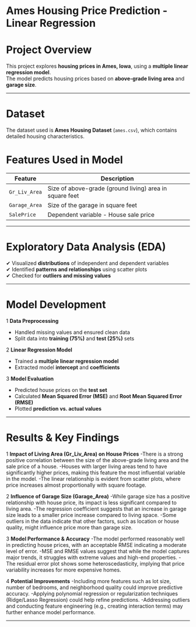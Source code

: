 # Ames Housing Price Prediction - Linear Regression

# Project Overview  
This project explores **housing prices in Ames, Iowa**, using a **multiple linear regression model**.  
The model predicts housing prices based on **above-grade living area** and **garage size**.  

---

# Dataset  
The dataset used is **Ames Housing Dataset** (`ames.csv`), which contains detailed housing characteristics.  

# Features Used in Model  
| Feature | Description |
|---------|------------|
| `Gr_Liv_Area` | Size of above-grade (ground living) area in square feet |
| `Garage_Area` | Size of the garage in square feet |
| `SalePrice` | Dependent variable - House sale price |

---

# Exploratory Data Analysis (EDA)

✔ Visualized **distributions** of independent and dependent variables  
✔ Identified **patterns and relationships** using scatter plots  
✔ Checked for **outliers and missing values**  

---

# Model Development 

1️ **Data Preprocessing**  
   - Handled missing values and ensured clean data  
   - Split data into **training (75%)** and **test (25%)** sets  

2️ **Linear Regression Model**  
   - Trained a **multiple linear regression model**  
   - Extracted model **intercept** and **coefficients**  

3️ **Model Evaluation**  
   - Predicted house prices on the **test set**  
   - Calculated **Mean Squared Error (MSE)** and **Root Mean Squared Error (RMSE)**  
   - Plotted **prediction vs. actual values**  

---

# Results & Key Findings

1 **Impact of Living Area (Gr_Liv_Area) on House Prices**
-There is a strong positive correlation between the size of the above-grade living area and the sale price of a house.
-Houses with larger living areas tend to have significantly higher prices, making this feature the most influential variable in the model.
-The linear relationship is evident from scatter plots, where price increases almost proportionally with square footage.

2 **Influence of Garage Size (Garage_Area)**
-While garage size has a positive relationship with house price, its impact is less significant compared to living area.
-The regression coefficient suggests that an increase in garage size leads to a smaller price increase compared to living space.
-Some outliers in the data indicate that other factors, such as location or house quality, might influence price more than garage size.

3 **Model Performance & Accuracy**
-The model performed reasonably well in predicting house prices, with an acceptable RMSE indicating a moderate level of error.
-MSE and RMSE values suggest that while the model captures major trends, it struggles with extreme values and high-end properties.
-The residual error plot shows some heteroscedasticity, implying that price variability increases for more expensive homes.

4 **Potential Improvements**
-Including more features such as lot size, number of bedrooms, and neighborhood quality could improve predictive accuracy.
-Applying polynomial regression or regularization techniques (Ridge/Lasso Regression) could help refine predictions.
-Addressing outliers and conducting feature engineering (e.g., creating interaction terms) may further enhance model performance.

---
